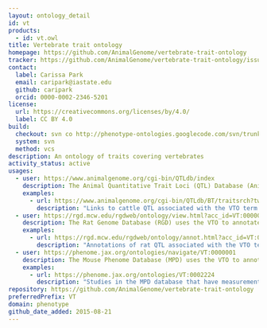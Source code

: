 ```yaml
---
layout: ontology_detail
id: vt
products:
  - id: vt.owl
title: Vertebrate trait ontology
homepage: https://github.com/AnimalGenome/vertebrate-trait-ontology
tracker: https://github.com/AnimalGenome/vertebrate-trait-ontology/issues
contact:
  label: Carissa Park
  email: caripark@iastate.edu
  github: caripark
  orcid: 0000-0002-2346-5201
license:
  url: https://creativecommons.org/licenses/by/4.0/
  label: CC BY 4.0
build:
  checkout: svn co http://phenotype-ontologies.googlecode.com/svn/trunk/src/ontology/vt
  system: svn
  method: vcs
description: An ontology of traits covering vertebrates
activity_status: active
usages:
  - user: https://www.animalgenome.org/cgi-bin/QTLdb/index
    description: The Animal Quantitative Trait Loci (QTL) Database (Animal QTLdb) annotates trait mapping data for livestock animals using the VTO
    examples:
      - url: https://www.animalgenome.org/cgi-bin/QTLdb/BT/traitsrch?tword=Gastrointestinal%20tract%20weight
        description: "Links to cattle QTL associated with the VTO term gastrointestinal system morphology trait or its descendants"
  - user: https://rgd.mcw.edu/rgdweb/ontology/view.html?acc_id=VT:0000001
    description: The Rat Genome Database (RGD) uses the VTO to annotate rat QTL
    examples:
      - url: https://rgd.mcw.edu/rgdweb/ontology/annot.html?acc_id=VT:0003947&species=Rat
        description: "Annotations of rat QTL associated with the VTO term cholesterol amount or its descendants"
  - user: https://phenome.jax.org/ontologies/navigate/VT:0000001
    description: The Mouse Phenome Database (MPD) uses the VTO to annotate mouse strain traits
    examples:
      - url: https://phenome.jax.org/ontologies/VT:0002224
        description: "Studies in the MPD database that have measurements related to the VTO term spleen size trait or its descendants"
repository: https://github.com/AnimalGenome/vertebrate-trait-ontology
preferredPrefix: VT
domain: phenotype
github_date_added: 2015-08-21
---
```

